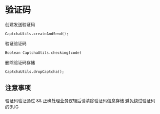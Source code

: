 验证码
=====

创建发送验证码

    CaptchaUtils.createAndSend();

验证验证码

    Boolean CaptchaUtils.checking(code)

删除验证码存储

    CaptchaUtils.dropCaptcha();


注意事项
------

验证码验证通过 && 正确处理业务逻辑后请清除验证码信息存储 避免绕过验证码的BUG